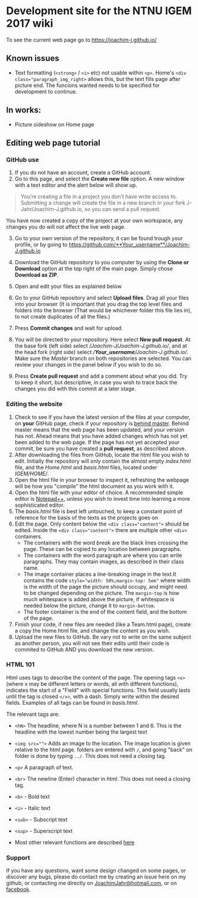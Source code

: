 # Development site for the NTNU IGEM 2017 wiki

To see the current web page go to https://joachim-j.github.io/

## Known issues
* Text formatting (```<strong>``` / ```<i>``` etc) not usable within ```<p>```. Home's ```<div class="paragraph_img_right>``` 
allows this, but the text fills page after picture end. The funcions wanted needs to be specified for development to continue.


## In works:
* Picture sideshow on Home page

## Editing web page tutorial 
### GitHub use
1. If you do not have an account, create a GitHub account.
2. Go to this page, and select the **Create new file** option. A new window with a text editor and the alert below will show up.
 > You’re creating a file in a project you don’t have write access to. Submitting a change will create the file in a new branch in your fork J-Jahr/Joachim-J.github.io, so you can send a pull request.  
 
You have now created a copy of the project at your own workspace, any changes you do will not affect the live web page.  

3. Go to your own version of the repository, it can be found trough your profile, or by going to https://github.com/**Your_username**/Joachim-J.github.io

4. Download the GitHub repository to you computer by using the **Clone or Download** option at the top right of the main page. Simply chose **Download as ZIP**.
5. Open and edit your files as explained below
6. Go to your GitHub repository and select **Upload files**. Drag all your files into your browser (It is important that you drag the top level files and folders into the browser (That would be whichever folder this file lies in), to not create duplicates of all the files.)
7. Press **Commit changes** and wait for upload.
8. You will be directed to your repository. Here select **New pull request**. At the base fork (left side) select */Joachim-J/Joachim-J.github.io/*, and at the head fork (right side) select */__Your_username__/Joachim-J.github.io/*.
Make sure the *Master* branch on both repositories are selected.
You can review your changes in the panel below if you wish to do so. 
9. Press **Create pull request** and add a comment about what you did. Try to keep it short, but descriptive, in case you wish to trace back the changes you did with this commit at a later stage. 


### Editing the website
1. Check to see if you have the latest version of the files at your computer, on **your** GitHub page, check if your repository is [behind master](IGEM/PNG/GitHub.png). Behind master means that the web page has been updated, and your version has not. 
Ahead means that you have added changes which has not yet been added to the web page. If the page has not yet accepted your commit, be sure you have created a **pull request**, as described above.
1. After downloading the files from GitHub, locate the html file you wish to edit. Initially the repository will only contain the almost empty *index.html* file, and the *Home.html* and *basis.html* files, located under *IGEM/HOME/*.
2. Open the html file in your browser to inspect it, refreshing the webpage will be how you "compile" the html document as you work with it. 
2. Open the html file with your editor of choice. A recommended simple editor is [Notepad++](https://notepad-plus-plus.org/download/v7.3.3.html), unless you wish to invest time into learning a more sophisticated editor.
3. The *basis.html* file is best left untouched, to keep a constant point of reference for the basis of the texts as the projects goes on
3. Edit the page. Only content below the ```<div class="content">``` should be edited.
Inside the ```<div class="content">``` there are multiple other ```<div>``` containers. 
    * The containers with the word *break* are the black lines crossing the page. These can be copied to any location between paragraphs.
    * The containers with the word paragraph are where you can write paragraphs. They may contain images, as described in their class name.
    * The image container places a line-breaking image in the text.It contains the code ```style="width: 50%;margin-top: 5em"``` where width is the width of the page the picture should occupy, and might need to be changed depending on the picture.
    The ```margin-top``` is how much whitespace is added above the picture, if whitespace is needed below the picture, change it to ```margin-bottom```.
    * The footer container is the end of the content field, and the bottom of the page.
5. Finish your code, if new files are needed (like a Team.html page), create a copy the Home.html file, 
and change the content as you wish. 
5. Upload the new files to GitHub. Be vary not to write on the same subject as another person, 
you will not see their edits until their code is commited to GitHub AND you download the new version.

### HTML 101
Html uses tags to describe the content of the page. The opening tags ```<x>``` (where x may be different letters or words, all with different functions), 
indicates the start of a "Field" with special functions. This field usually lasts until the tag is closed ```</x>```, with a dash. Simply write within the desired 
fields. Examples of all tags can be found in *basis.html*.   

The relevant tags are: 
 * ```<hN>``` The headline, where N is a number between 1 and 6. This is the headline with the lowest number being the
 largest text
 * ```<img src="">```  Adds an image to the location. The image location is given relative to 
 the html page. folders are entered with ```/```, and going "back" on folder is done by typing ```../```. This does not need a closing tag.
 * ```<p>``` A paragraph of text. 
 * ```<br>``` The newline (Enter) character in html. This does not need a closing tag.
 *  ```<b>``` - Bold text
 *  ```<i>``` - Italic text
 * ```<sub>``` - Subscript text
 * ```<sup>``` - Superscript text

 * Most other relevant functions are described [here](https://www.w3schools.com/html/html_formatting.asp)

### Support
If you have any questions, want some design changed on some pages, or discover any bugs, please do contact me 
by creating an issue here on my github, or contacting me directly on JoachimJahr@hotmail.com, or on [facebook](https://www.facebook.com/joachim.jahr.5).
